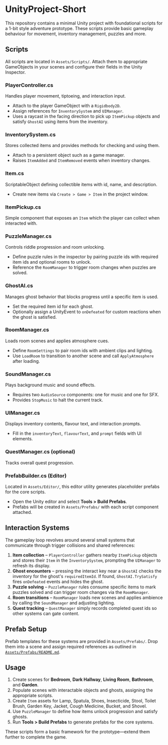 # UnityProject-Short

This repository contains a minimal Unity project with foundational scripts for a 1-bit style adventure prototype. These scripts provide basic gameplay behaviour for movement, inventory management, puzzles and more.

## Scripts
All scripts are located in `Assets/Scripts/`. Attach them to appropriate GameObjects in your scenes and configure their fields in the Unity Inspector.

### PlayerController.cs
Handles player movement, tiptoeing, and interaction input.
- Attach to the player GameObject with a `Rigidbody2D`.
- Assign references for `InventorySystem` and `UIManager`.
- Uses a raycast in the facing direction to pick up `ItemPickup` objects and satisfy `GhostAI` using items from the inventory.

### InventorySystem.cs
Stores collected items and provides methods for checking and using them.
- Attach to a persistent object such as a game manager.
- Raises `ItemAdded` and `ItemRemoved` events when inventory changes.

### Item.cs
ScriptableObject defining collectible items with id, name, and description.
- Create new items via `Create > Game > Item` in the project window.

### ItemPickup.cs
Simple component that exposes an `Item` which the player can collect when interacted with.

### PuzzleManager.cs
Controls riddle progression and room unlocking.
- Define puzzle rules in the inspector by pairing puzzle ids with required item ids and optional rooms to unlock.
- Reference the `RoomManager` to trigger room changes when puzzles are solved.

### GhostAI.cs
Manages ghost behavior that blocks progress until a specific item is used.
- Set the required item id for each ghost.
- Optionally assign a UnityEvent to `onDefeated` for custom reactions when the ghost is satisfied.

### RoomManager.cs
Loads room scenes and applies atmosphere cues.
- Define `RoomSettings` to pair room ids with ambient clips and lighting.
- Use `LoadRoom` to transition to another scene and call `ApplyAtmosphere` after loading.

### SoundManager.cs
Plays background music and sound effects.
- Requires two `AudioSource` components: one for music and one for SFX.
- Provides `StopMusic` to halt the current track.

### UIManager.cs
Displays inventory contents, flavour text, and interaction prompts.
- Fill in the `inventoryText`, `flavourText`, and `prompt` fields with UI elements.

### QuestManager.cs (optional)
Tracks overall quest progression.

### PrefabBuilder.cs (Editor)
Located in `Assets/Editor/`, this editor utility generates placeholder prefabs for the core scripts.
- Open the Unity editor and select **Tools > Build Prefabs**.
- Prefabs will be created in `Assets/Prefabs/` with each script component attached.

## Interaction Systems
The gameplay loop revolves around several small systems that communicate through trigger collisions and shared references:

1. **Item collection** – `PlayerController` gathers nearby `ItemPickup` objects and stores their `Item` in the `InventorySystem`, prompting the `UIManager` to refresh its display.
2. **Ghost encounters** – pressing the interact key near a `GhostAI` checks the inventory for the ghost's `requiredItemId`. If found, `GhostAI.TrySatisfy` fires `onDefeated` events and hides the ghost.
3. **Puzzle solving** – `PuzzleManager` rules consume specific items to mark puzzles solved and can trigger room changes via the `RoomManager`.
4. **Room transitions** – `RoomManager` loads new scenes and applies ambience by calling the `SoundManager` and adjusting lighting.
5. **Quest tracking** – `QuestManager` simply records completed quest ids so other systems can gate content.

## Prefab Setup
Prefab templates for these systems are provided in `Assets/Prefabs/`. Drop them into a scene and assign required references as outlined in [`Assets/Prefabs/README.md`](Assets/Prefabs/README.md).

## Usage
1. Create scenes for **Bedroom**, **Dark Hallway**, **Living Room**, **Bathroom**, and **Garden**.
2. Populate scenes with interactable objects and ghosts, assigning the appropriate scripts.
3. Create `Item` assets for Lamp, Spatula, Shoes, Insecticide, Stool, Toilet Brush, Garden Key, Jacket, Cough Medicine, Bucket, and Shovel.
4. Use `PuzzleManager` to define how items unlock progression and satisfy ghosts.
5. Run **Tools > Build Prefabs** to generate prefabs for the core systems.

These scripts form a basic framework for the prototype—extend them further to complete the game.

